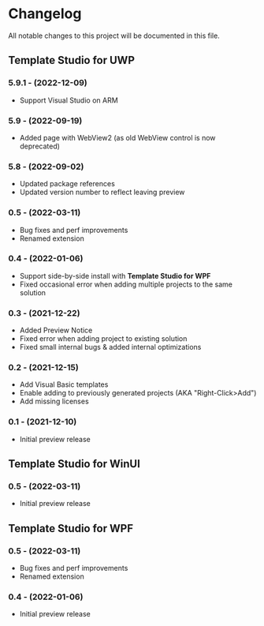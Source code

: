 # Changelog

All notable changes to this project will be documented in this file.

## Template Studio for UWP

### 5.9.1 - (2022-12-09)

- Support Visual Studio on ARM

### 5.9 - (2022-09-19)

- Added page with WebView2 (as old WebView control is now deprecated)

### 5.8 - (2022-09-02)

- Updated package references
- Updated version number to reflect leaving preview

### 0.5 - (2022-03-11)

- Bug fixes and perf improvements
- Renamed extension

### 0.4 - (2022-01-06)

- Support side-by-side install with **Template Studio for WPF**
- Fixed occasional error when adding multiple projects to the same solution

### 0.3 - (2021-12-22)

- Added Preview Notice
- Fixed error when adding project to existing solution
- Fixed small internal bugs & added internal optimizations

### 0.2 - (2021-12-15)

- Add Visual Basic templates
- Enable adding to previously generated projects (AKA "Right-Click>Add")
- Add missing licenses

### 0.1 - (2021-12-10)

- Initial preview release

## Template Studio for WinUI

### 0.5 - (2022-03-11)

- Initial preview release

## Template Studio for WPF

### 0.5 - (2022-03-11)

- Bug fixes and perf improvements
- Renamed extension

### 0.4 - (2022-01-06)

- Initial preview release
